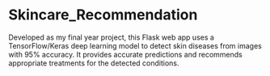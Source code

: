 # Skincare_Recommendation
Developed as my final year project, this Flask web app uses a TensorFlow/Keras deep learning model to detect skin diseases from images with 95% accuracy. It provides accurate predictions and recommends appropriate treatments for the detected conditions. 
